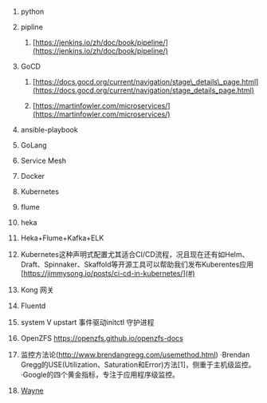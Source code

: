 1. python
2. pipline
   1. [https://jenkins.io/zh/doc/book/pipeline/](https://jenkins.io/zh/doc/book/pipeline/)
3. GoCD

   1. [https://docs.gocd.org/current/navigation/stage\_details\_page.html](https://docs.gocd.org/current/navigation/stage_details_page.html)

   2. [https://martinfowler.com/microservices/](https://martinfowler.com/microservices/)

4. ansible-playbook

5. GoLang
6. Service Mesh
7. Docker
8. Kubernetes
9. flume
10. heka
11. Heka+Flume+Kafka+ELK
12. Kubernetes这种声明式配置尤其适合CI/CD流程，况且现在还有如Helm、Draft、Spinnaker、Skaffold等开源工具可以帮助我们发布Kuberentes应用
    [https://jimmysong.io/posts/ci-cd-in-kubernetes/](#)

13. Kong 网关

14. Fluentd

15. system V upstart 事件驱动initctl  守护进程

16. OpenZFS https://openzfs.github.io/openzfs-docs
17. 监控方法论(http://www.brendangregg.com/usemethod.html)
    ·Brendan Gregg的USE(Utilization、Saturation和Error)方法[1]，侧重于主机级监控。
    ·Google的四个黄金指标，专注于应用程序级监控。
18. [Wayne](https://github.com/Qihoo360/wayne])
